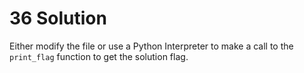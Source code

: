 # 36 Solution
Either modify the file or use a Python Interpreter to make a call to the `print_flag` function to get the solution flag.